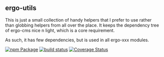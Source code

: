 ## ergo-utils

This is just a small collection of handy helpers that I prefer to use rather than globbing helpers from all over the place. It keeps the dependency tree of ergo-cms nice n light, which is a core requirement.

As such, it has few dependencies, but is used in all ergo-xxx modules.

[![npm Package](https://img.shields.io/npm/v/ergo-utils.svg)](https://www.npmjs.org/package/ergo-utils)
[![build status](https://secure.travis-ci.org/ergo-cms/ergo-utils.svg)](http://travis-ci.org/ergo-cms/ergo-utils)
[![Coverage Status](https://coveralls.io/repos/github/ergo-cms/ergo-utils/badge.svg?branch=master)](https://coveralls.io/github/ergo-cms/ergo-utils?branch=master)
